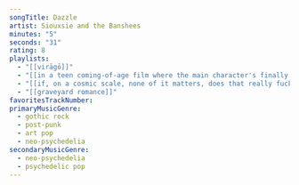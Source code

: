 ```yaml
---
songTitle: Dazzle
artist: Siouxsie and the Banshees
minutes: "5"
seconds: "31"
rating: 8
playlists:
  - "[[virāgō]]"
  - "[[in a teen coming-of-age film where the main character's finally ready for the next chapter]]"
  - "[[if, on a cosmic scale, none of it matters, does that really fucking matter]]"
  - "[[graveyard romance]]"
favoritesTrackNumber:
primaryMusicGenre:
  - gothic rock
  - post-punk
  - art pop
  - neo-psychedelia
secondaryMusicGenre:
  - neo-psychedelia
  - psychedelic pop
---
```


